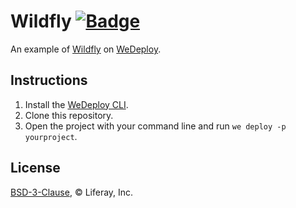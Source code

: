 # Wildfly [![Badge](https://img.shields.io/badge/built%20with-wedeploy-00d46a.svg?style=flat)](http://wedeploy.com)

An example of [Wildfly](https://hub.docker.com/r/jboss/wildfly/) on [WeDeploy](https://wedeploy.com/).

## Instructions

1. Install the [WeDeploy CLI](https://wedeploy.com/docs/intro/using-the-command-line/).
2. Clone this repository.
3. Open the project with your command line and run `we deploy -p yourproject`.

## License

[BSD-3-Clause](./LICENSE.md), © Liferay, Inc.
